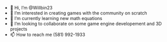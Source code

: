 - 👋 Hi, I’m @Willbin23
- 👀 I’m interested in creating games with the community on scratch
- 🌱 I’m currently learning new math equations
- 💞️ I’m looking to collaborate on some game engine developement and 3D projects
- 📫 How to reach me (581) 992-1933

<!---
Willbin23/Willbin23 is a ✨ special ✨ repository because its `README.md` (this file) appears on your GitHub profile.
You can click the Preview link to take a look at your changes.
--->
